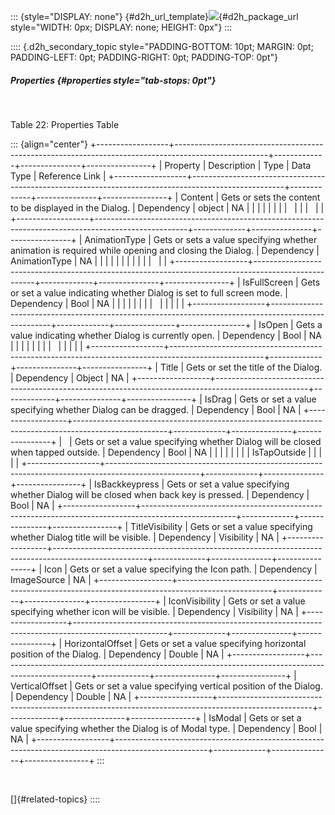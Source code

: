 ::: {style="DISPLAY: none"}
[](ms-xhelp:///?Id=d2h_url_template){#d2h_url_template}![](!package_url!){#d2h_package_url style="WIDTH: 0px; DISPLAY: none; HEIGHT: 0px"}
:::

:::: {.d2h_secondary_topic style="PADDING-BOTTOM: 10pt; MARGIN: 0pt; PADDING-LEFT: 0pt; PADDING-RIGHT: 0pt; PADDING-TOP: 0pt"}
##### Properties {#properties style="tab-stops: 0pt"}

 

Table 22: Properties Table

::: {align="center"}
+------------------+-----------------------------------------------------------------------------------------------------+-------------+---------------+----------------+
| Property         | Description                                                                                         | Type        | Data Type     | Reference Link |
+------------------+-----------------------------------------------------------------------------------------------------+-------------+---------------+----------------+
| Content          | Gets or sets the content to be displayed in the Dialog.                                             | Dependency  | object        | NA             |
|                  |                                                                                                     |             |               |                |
|                  |                                                                                                     |             |               |                |
+------------------+-----------------------------------------------------------------------------------------------------+-------------+---------------+----------------+
| AnimationType    | Gets or sets a value specifying whether animation is required while opening and closing the Dialog. | Dependency  | AnimationType | NA             |
|                  |                                                                                                     |             |               |                |
|                  |                                                                                                     |             |               |                |
+------------------+-----------------------------------------------------------------------------------------------------+-------------+---------------+----------------+
| IsFullScreen     | Gets or set a value indicating whether Dialog is set to full screen mode.                           | Dependency  | Bool          | NA             |
|                  |                                                                                                     |             |               |                |
|                  |                                                                                                     |             |               |                |
+------------------+-----------------------------------------------------------------------------------------------------+-------------+---------------+----------------+
| IsOpen           | Gets a value indicating whether Dialog is currently open.                                           | Dependency  | Bool          | NA             |
|                  |                                                                                                     |             |               |                |
|                  |                                                                                                     |             |               |                |
+------------------+-----------------------------------------------------------------------------------------------------+-------------+---------------+----------------+
| Title            | Gets or set the title of the Dialog.                                                                | Dependency  | Object        | NA             |
+------------------+-----------------------------------------------------------------------------------------------------+-------------+---------------+----------------+
| IsDrag           | Gets or set a value specifying whether Dialog can be dragged.                                       | Dependency  | Bool          | NA             |
+------------------+-----------------------------------------------------------------------------------------------------+-------------+---------------+----------------+
|                  | Gets or set a value specifying whether Dialog will be closed when tapped outside.                   | Dependency  | Bool          | NA             |
|                  |                                                                                                     |             |               |                |
| IsTapOutside     |                                                                                                     |             |               |                |
+------------------+-----------------------------------------------------------------------------------------------------+-------------+---------------+----------------+
| IsBackkeypress   | Gets or set a value specifying whether Dialog will be closed when back key is pressed.              | Dependency  | Bool          | NA             |
+------------------+-----------------------------------------------------------------------------------------------------+-------------+---------------+----------------+
| TitleVisibility  | Gets or set a value specifying whether Dialog title will be visible.                                | Dependency  | Visibility    | NA             |
+------------------+-----------------------------------------------------------------------------------------------------+-------------+---------------+----------------+
| Icon             | Gets or set a value specifying the Icon path.                                                       | Dependency  | ImageSource   | NA             |
+------------------+-----------------------------------------------------------------------------------------------------+-------------+---------------+----------------+
| IconVisibility   | Gets or set a value specifying whether icon will be visible.                                        | Dependency  | Visibility    | NA             |
+------------------+-----------------------------------------------------------------------------------------------------+-------------+---------------+----------------+
| HorizontalOffset | Gets or set a value specifying horizontal position of the Dialog.                                   | Dependency  | Double        | NA             |
+------------------+-----------------------------------------------------------------------------------------------------+-------------+---------------+----------------+
| VerticalOffset   | Gets or set a value specifying vertical position of the Dialog.                                     | Dependency  | Double        | NA             |
+------------------+-----------------------------------------------------------------------------------------------------+-------------+---------------+----------------+
| IsModal          | Gets or set a value specifying whether the Dialog is of Modal type.                                 | Dependency  | Bool          | NA             |
+------------------+-----------------------------------------------------------------------------------------------------+-------------+---------------+----------------+
:::

 

[]{#related-topics}
::::

